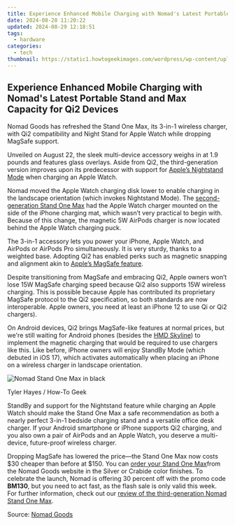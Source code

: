 ```yaml
---
title: Experience Enhanced Mobile Charging with Nomad's Latest Portable Stand and Max Capacity for Qi2 Devices
date: 2024-08-28 11:20:22
updated: 2024-08-29 12:18:51
tags:
  - hardware
categories:
  - tech
thumbnail: https://static1.howtogeekimages.com/wordpress/wp-content/uploads/wm/2024/08/airpods-watch-and-iphone-on-nomad-stand-one-max.jpg
---
```


## Experience Enhanced Mobile Charging with Nomad's Latest Portable Stand and Max Capacity for Qi2 Devices

Nomad Goods has refreshed the Stand One Max, its 3-in-1 wireless charger, with Qi2 compatibility and Night Stand for Apple Watch while dropping MagSafe support.

 Unveiled on August 22, the sleek multi-device accessory weighs in at 1.9 pounds and features glass overlays. Aside from Qi2, the third-generation version improves upon its predecessor with support for [Apple’s Nightstand Mode](https://extra-lessons.techidaily.com/2024-approved-branding-beyond-words-eye-catching-podcast-graphics/) when charging an Apple Watch.

 Nomad moved the Apple Watch charging disk lower to enable charging in the landscape orientation (which invokes Nightstand Mode). The [second-generation Stand One Max](https://extra-guidance.techidaily.com/updated-professionals-choice-best-top-10-4k-monitors/) had the Apple Watch charger mounted on the side of the iPhone charging mat, which wasn’t very practical to begin with. Because of this change, the magnetic 5W AirPods charger is now located behind the Apple Watch charging puck.

 The 3-in-1 accessory lets you power your iPhone, Apple Watch, and AirPods or AirPods Pro simultaneously. It is very sturdy, thanks to a weighted base. Adopting Qi2 has enabled perks such as magnetic snapping and alignment akin to [Apple’s MagSafe feature](https://screen-mirror.techidaily.com/recommended-best-applications-for-mirroring-your-samsung-galaxy-a15-4g-screen-drfone-by-drfone-android/).

 Despite transitioning from MagSafe and embracing Qi2, Apple owners won’t lose 15W MagSafe charging speed because Qi2 also supports 15W wireless charging. This is possible because Apple has contributed its proprietary MagSafe protocol to the Qi2 specification, so both standards are now interoperable. Apple owners, you need at least an iPhone 12 to use Qi or Qi2 chargers).

 On Android devices, Qi2 brings MagSafe-like features at normal prices, but we're still waiting for Android phones (besides the [HMD Skyline](https://www.hmd.com/en%5Fus/hmd-skyline)) to implement the magnetic charging that would be required to use chargers like this. Like before, iPhone owners will enjoy StandBy Mode (which debuted in iOS 17), which activates automatically when placing an iPhone on a wireless charger in landscape orientation.

![Nomad Stand One Max in black](https://static1.howtogeekimages.com/wordpress/wp-content/uploads/wm/2024/08/nomad-stand-one-max-in-black.jpg) 

Tyler Hayes / How-To Geek

 StandBy and support for the Nightstand feature while charging an Apple Watch should make the Stand One Max a safe recommendation as both a nearly perfect 3-in-1 bedside charging stand and a versatile office desk charger. If your Android smartphone or iPhone supports Qi2 charging, and you also own a pair of AirPods and an Apple Watch, you deserve a multi-device, future-proof wireless charger.

 Dropping MagSafe has lowered the price—the Stand One Max now costs $30 cheaper than before at $150\. You can [order your Stand One Max](https://shop-links.co/link/?exclusive=1&publisher_slug=itechdaily19598&url=https%3A%2F%2Fwww.anrdoezrs.net%2Flinks%2F3607085%2Ftype%2Fdlg%2Fsid%2FUUhtgUeUpU2005095%2Fhttps%3A%2F%2Fnomadgoods.com%2Fproducts%2Fstand-one-max-carbide-3rd-gen)from the Nomad Goods website in the Silver or Crabide color finishes. To celebrate the launch, Nomad is offering 30 percent off with the promo code **BM130**, but you need to act fast, as the flash sale is only valid this week. For further information, check out our [review of the third-generation Nomad Stand One Max](https://extra-hints.techidaily.com/breaking-down-how-to-skip-edgenuity-videos-easily/).

 Source: [Nomad Goods](https://shop-links.co/link/?exclusive=1&publisher_slug=itechdaily19598&url=https%3A%2F%2Fwww.anrdoezrs.net%2Flinks%2F3607085%2Ftype%2Fdlg%2Fsid%2FUUhtgUeUpU2005095%2Fhttps%3A%2F%2Fnomadgoods.com%2Fproducts%2Fstand-one-max-carbide-3rd-gen)

<ins class="adsbygoogle"
     style="display:block"
     data-ad-format="autorelaxed"
     data-ad-client="ca-pub-7571918770474297"
     data-ad-slot="1223367746"></ins>



<ins class="adsbygoogle"
     style="display:block"
     data-ad-client="ca-pub-7571918770474297"
     data-ad-slot="8358498916"
     data-ad-format="auto"
     data-full-width-responsive="true"></ins>
